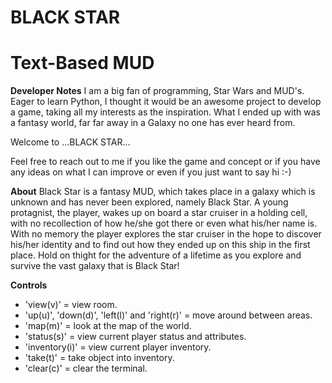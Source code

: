 # BLACK STAR
# Text-Based MUD

**Developer Notes**
I am a big fan of programming, Star Wars and MUD's. Eager to learn Python,
I thought it would be an awesome project to develop a game, taking all my interests as the inspiration.
What I ended up with was a fantasy world, far far away in a Galaxy no one has ever heard from.

Welcome to ...BLACK STAR...

Feel free to reach out to me if you like the game and concept or if you have any ideas on what I can improve or even if you just want to say hi :-)

**About**
Black Star is a fantasy MUD, which takes place in a galaxy which is unknown and has never been explored, namely Black Star. A young protagnist, the player, wakes up on board a star cruiser in a holding cell, with no recollection of how he/she got there or even what his/her name is. With no memory the player explores the star cruiser in the hope to discover his/her identity and to find out how they ended up on this ship in the first place. Hold on thight for the adventure of a lifetime as you explore and survive the vast galaxy that is Black Star!

**Controls**
- 'view(v)' = view room.
- 'up(u)', 'down(d)', 'left(l)' and 'right(r)' = move around between areas.
- 'map(m)' = look at the map of the world.
- 'status(s)' = view current player status and attributes.
- 'inventory(i)' = view current player inventory.
- 'take(t)' = take object into inventory.
- 'clear(c)' = clear the terminal.
